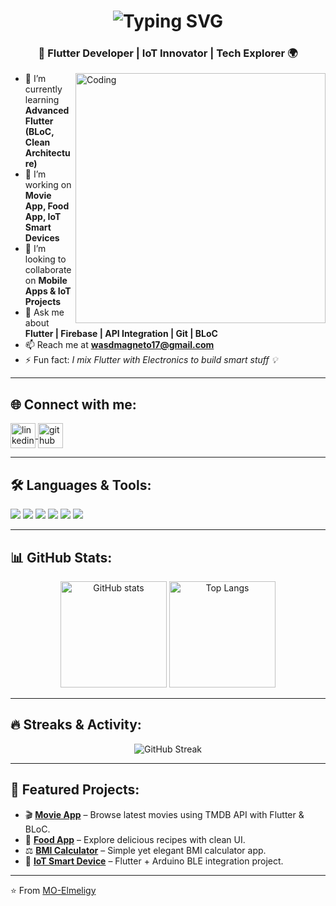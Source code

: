 <h1 align="center">
  <img src="https://readme-typing-svg.herokuapp.com?font=Fira+Code&size=28&pause=1000&color=00F7EF&center=true&vCenter=true&width=600&lines=Hi+%F0%9F%91%8B%2C+I'm+Mohamed+Elmeligy;Flutter+Developer+%7C+IoT+Enthusiast;Building+Cool+Apps+%26+Smart+Devices;Welcome+to+my+GitHub+Profile+%F0%9F%92%BB" alt="Typing SVG" />
</h1>

<h3 align="center">🚀 Flutter Developer | IoT Innovator | Tech Explorer 🌍</h3>

<img align="right" alt="Coding" width="400" src="https://media.giphy.com/media/qgQUggAC3Pfv687qPC/giphy.gif">

- 🌱 I’m currently learning **Advanced Flutter (BLoC, Clean Architecture)**
- 🔭 I’m working on **Movie App, Food App, IoT Smart Devices**
- 👯 I’m looking to collaborate on **Mobile Apps & IoT Projects**
- 💬 Ask me about **Flutter | Firebase | API Integration | Git | BLoC**
- 📫 Reach me at **wasdmagneto17@gmail.com**
- ⚡ Fun fact: *I mix Flutter with Electronics to build smart stuff 💡*

---

## 🌐 Connect with me:
<p align="left">
<a href="https://linkedin.com/in/mohamed-elmeligy" target="blank">
  <img align="center" src="https://cdn.jsdelivr.net/gh/devicons/devicon/icons/linkedin/linkedin-original.svg" alt="linkedin" height="40" width="40"/>
</a>
<a href="https://github.com/MO-Elmeligy" target="blank">
  <img align="center" src="https://cdn.jsdelivr.net/gh/devicons/devicon/icons/github/github-original.svg" alt="github" height="40" width="40"/>
</a>
</p>

---

## 🛠️ Languages & Tools:
<p align="left"> 
  <img src="https://img.shields.io/badge/Flutter-02569B?logo=flutter&logoColor=white&style=for-the-badge"/> 
  <img src="https://img.shields.io/badge/Dart-0175C2?logo=dart&logoColor=white&style=for-the-badge"/> 
  <img src="https://img.shields.io/badge/Firebase-FFCA28?logo=firebase&logoColor=black&style=for-the-badge"/> 
  <img src="https://img.shields.io/badge/Arduino-00979D?logo=arduino&logoColor=white&style=for-the-badge"/> 
  <img src="https://img.shields.io/badge/Git-F05032?logo=git&logoColor=white&style=for-the-badge"/> 
  <img src="https://img.shields.io/badge/GitHub-181717?logo=github&logoColor=white&style=for-the-badge"/> 
</p>

---

## 📊 GitHub Stats:
<p align="center">
  <img src="https://github-readme-stats.vercel.app/api?username=MO-Elmeligy&show_icons=true&theme=radical" alt="GitHub stats" height="170"/>
  <img src="https://github-readme-stats.vercel.app/api/top-langs/?username=MO-Elmeligy&layout=compact&theme=radical" alt="Top Langs" height="170"/>
</p>

---

## 🔥 Streaks & Activity:
<p align="center">
  <img src="https://github-readme-streak-stats.herokuapp.com/?user=MO-Elmeligy&theme=radical" alt="GitHub Streak"/>
</p>

---

## 🚀 Featured Projects:
- 🎬 **[Movie App](https://github.com/MO-Elmeligy/movie_app_nti)** – Browse latest movies using TMDB API with Flutter & BLoC.  
- 🍔 **[Food App](#)** – Explore delicious recipes with clean UI.  
- ⚖️ **[BMI Calculator](#)** – Simple yet elegant BMI calculator app.  
- 🔌 **[IoT Smart Device](#)** – Flutter + Arduino BLE integration project.  

---

⭐️ From [MO-Elmeligy](https://github.com/MO-Elmeligy)
